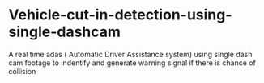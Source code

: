 # Vehicle-cut-in-detection-using-single-dashcam
A  real time adas ( Automatic Driver Assistance system) using single dash cam footage to indentify and generate warning signal if there is chance of collision
